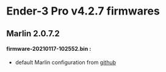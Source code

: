 # Ender-3 Pro v4.2.7 firmwares

## Marlin 2.0.7.2

#### firmware-20210117-102552.bin :

- default Marlin configuration from [github](https://github.com/MarlinFirmware/Configurations)

